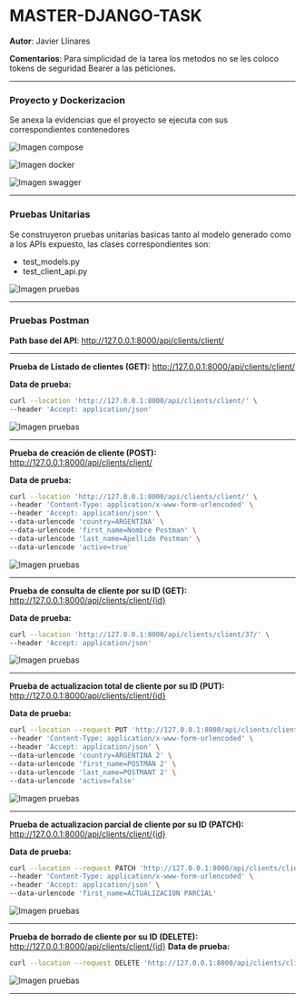 # MASTER-DJANGO-TASK

**Autor**: Javier Llinares

**Comentarios**: Para simplicidad de la tarea los metodos no se les coloco tokens de seguridad Bearer a las peticiones.


------------

### Proyecto y Dockerizacion

Se anexa la evidencias que el proyecto se ejecuta con sus correspondientes contenedores

![Imagen compose](images/Evidencias-Compose.png?raw=true)

![Imagen docker](images/Evidencia-Docker-Desk.png?raw=true)

![Imagen swagger](images/Evidencia-Swagger.png?raw=true)


------------

### Pruebas Unitarias

Se construyeron pruebas unitarias basicas tanto al modelo generado como a los APIs expuesto, las clases correspondientes son:

- test_models.py
- test_client_api.py

![Imagen pruebas](images/Evidencias-Pruebas-Unitarias.png?raw=true)

------------

### Pruebas Postman

**Path base del API**: http://127.0.0.1:8000/api/clients/client/


------------


**Prueba de Listado de clientes (GET):** http://127.0.0.1:8000/api/clients/client/

**Data de prueba:**
```bash
curl --location 'http://127.0.0.1:8000/api/clients/client/' \
--header 'Accept: application/json' 
```

![Imagen pruebas](images/Prueba-Lista-Cliente.png?raw=true)

------------
**Prueba de creación de cliente (POST):** http://127.0.0.1:8000/api/clients/client/

**Data de prueba:**
```bash
curl --location 'http://127.0.0.1:8000/api/clients/client/' \
--header 'Content-Type: application/x-www-form-urlencoded' \
--header 'Accept: application/json' \
--data-urlencode 'country=ARGENTINA' \
--data-urlencode 'first_name=Nombre Postman' \
--data-urlencode 'last_name=Apellido Postman' \
--data-urlencode 'active=true'
```

![Imagen pruebas](images/Prueba-Crear-Cliente.png?raw=true)

------------

**Prueba de consulta de cliente por su ID (GET):** http://127.0.0.1:8000/api/clients/client/{id}

**Data de prueba:**
```bash
curl --location 'http://127.0.0.1:8000/api/clients/client/37/' \
--header 'Accept: application/json' 
```

![Imagen pruebas](images/Prueba-Crear-Cliente-ID.png?raw=true)

------------

**Prueba de actualizacion total de cliente por su ID (PUT):** http://127.0.0.1:8000/api/clients/client/{id}

**Data de prueba:**
```bash
curl --location --request PUT 'http://127.0.0.1:8000/api/clients/client/37/' \
--header 'Content-Type: application/x-www-form-urlencoded' \
--header 'Accept: application/json' \
--data-urlencode 'country=ARGENTINA 2' \
--data-urlencode 'first_name=POSTMAN 2' \
--data-urlencode 'last_name=POSTMANT 2' \
--data-urlencode 'active=false'
``` 

![Imagen pruebas](images/Prueba-Actualizar-Cliente.png?raw=true)

------------

**Prueba de actualizacion parcial de cliente por su ID (PATCH):** http://127.0.0.1:8000/api/clients/client/{id}

**Data de prueba:**
```bash
curl --location --request PATCH 'http://127.0.0.1:8000/api/clients/client/37/' \
--header 'Content-Type: application/x-www-form-urlencoded' \
--header 'Accept: application/json' \
--data-urlencode 'first_name=ACTUALIZACION PARCIAL'
``` 

![Imagen pruebas](images/Prueba-Actualizar-Parcial-Cliente.png?raw=true)

------------

**Prueba de borrado de cliente por su ID (DELETE):** http://127.0.0.1:8000/api/clients/client/{id}
**Data de prueba:**
```bash
curl --location --request DELETE 'http://127.0.0.1:8000/api/clients/client/37/' \
``` 

![Imagen pruebas](images/Prueba-Borrar-Cliente.png?raw=true)


------------
